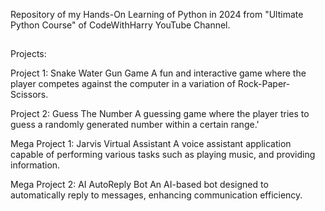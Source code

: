 Repository of my Hands-On Learning of Python in 2024 from "Ultimate Python Course" of CodeWithHarry YouTube Channel.
##
Projects:

Project 1: Snake Water Gun Game
A fun and interactive game where the player competes against the computer in a variation of Rock-Paper-Scissors.

Project 2: Guess The Number
A guessing game where the player tries to guess a randomly generated number within a certain range.'

Mega Project 1: Jarvis Virtual Assistant
A voice assistant application capable of performing various tasks such as playing music, and providing information.

Mega Project 2: AI AutoReply Bot
An AI-based bot designed to automatically reply to messages, enhancing communication efficiency.
##
